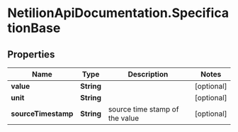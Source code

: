 # NetilionApiDocumentation.SpecificationBase

## Properties
Name | Type | Description | Notes
------------ | ------------- | ------------- | -------------
**value** | **String** |  | [optional] 
**unit** | **String** |  | [optional] 
**sourceTimestamp** | **String** | source time stamp of the value | [optional] 
